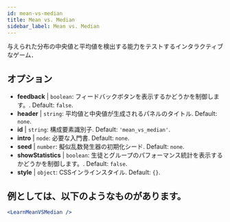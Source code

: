 ```yaml
---
id: mean-vs-median
title: Mean vs. Median
sidebar_label: Mean vs. Median
---
```


与えられた分布の中央値と平均値を検出する能力をテストするインタラクティブなゲーム．

## オプション

* __feedback__ | `boolean`: フィードバックボタンを表示するかどうかを制御します。. Default: `false`.
* __header__ | `string`: 平均値と中央値が生成されるパネルのタイトル. Default: `none`.
* __id__ | `string`: 構成要素識別子. Default: `'mean_vs_median'`.
* __intro__ | `node`: 必要な入門書. Default: `none`.
* __seed__ | `number`: 擬似乱数発生器の初期化シード. Default: `none`.
* __showStatistics__ | `boolean`: 生徒とグループのパフォーマンス統計を表示するかどうかを制御します。. Default: `false`.
* __style__ | `object`: CSSインラインスタイル. Default: `{}`.


## 例としては、以下のようなものがあります。

```jsx live
<LearnMeanVSMedian />
```

